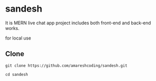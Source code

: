 # sandesh
It is MERN live chat app project includes both front-end and back-end works.

for local use
## Clone
```
git clone https://github.com/amareshcoding/sandesh.git
```
```
cd sandesh
```
